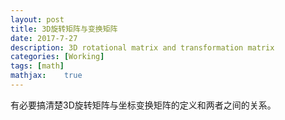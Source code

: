 ```yaml
---
layout: post
title: 3D旋转矩阵与变换矩阵
date: 2017-7-27
description: 3D rotational matrix and transformation matrix
categories: [Working]
tags: [math]
mathjax:    true
---
```



有必要搞清楚3D旋转矩阵与坐标变换矩阵的定义和两者之间的关系。




